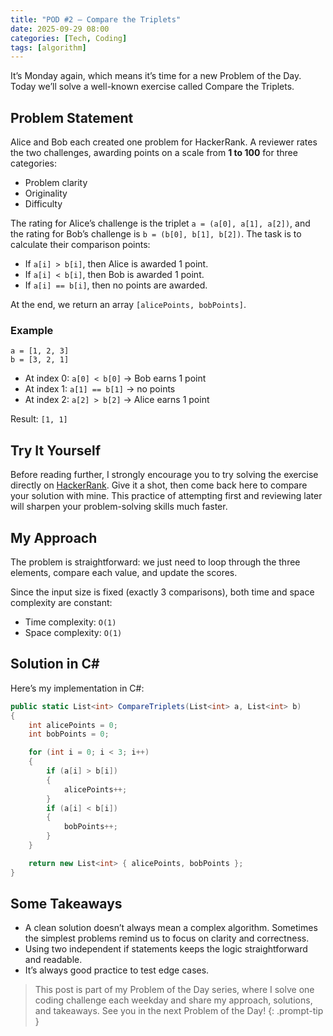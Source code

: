 ```yaml
---
title: "POD #2 – Compare the Triplets"
date: 2025-09-29 08:00
categories: [Tech, Coding]
tags: [algorithm]
---
```


It’s Monday again, which means it’s time for a new Problem of the Day. Today we’ll solve a well-known exercise called Compare the Triplets.

## Problem Statement
Alice and Bob each created one problem for HackerRank. A reviewer rates the two challenges, awarding points on a scale from **1 to 100** for three categories:
- Problem clarity
- Originality
- Difficulty

The rating for Alice’s challenge is the triplet `a = (a[0], a[1], a[2])`, and the rating for Bob’s challenge is `b = (b[0], b[1], b[2])`.
The task is to calculate their comparison points:
- If `a[i] > b[i]`, then Alice is awarded 1 point.
- If `a[i] < b[i]`, then Bob is awarded 1 point.
- If `a[i] == b[i]`, then no points are awarded.

At the end, we return an array `[alicePoints, bobPoints]`.

### Example
```
a = [1, 2, 3]
b = [3, 2, 1]
```
- At index 0: `a[0] < b[0]` → Bob earns 1 point
- At index 1: `a[1] == b[1]` → no points
- At index 2: `a[2] > b[2]` → Alice earns 1 point

Result: `[1, 1]`

## Try It Yourself
Before reading further, I strongly encourage you to try solving the exercise directly on [HackerRank](https://www.hackerrank.com/challenges/compare-the-triplets/problem).
Give it a shot, then come back here to compare your solution with mine. This practice of attempting first and reviewing later will sharpen your problem-solving skills much faster.

## My Approach
The problem is straightforward: we just need to loop through the three elements, compare each value, and update the scores.

Since the input size is fixed (exactly 3 comparisons), both time and space complexity are constant:
- Time complexity: `O(1)`
- Space complexity: `O(1)`

## Solution in C#
Here’s my implementation in C#:
``` csharp
public static List<int> CompareTriplets(List<int> a, List<int> b)
{
    int alicePoints = 0;
    int bobPoints = 0;

    for (int i = 0; i < 3; i++)
    {
        if (a[i] > b[i])
        {
            alicePoints++;
        }
        if (a[i] < b[i])
        {
            bobPoints++;
        }
    }

    return new List<int> { alicePoints, bobPoints };
}

```
## Some Takeaways
- A clean solution doesn’t always mean a complex algorithm. Sometimes the simplest problems remind us to focus on clarity and correctness.
- Using two independent if statements keeps the logic straightforward and readable.
- It’s always good practice to test edge cases.

> This post is part of my Problem of the Day series, where I solve one coding challenge each weekday and share my approach, solutions, and takeaways. See you in the next Problem of the Day!
{: .prompt-tip }
